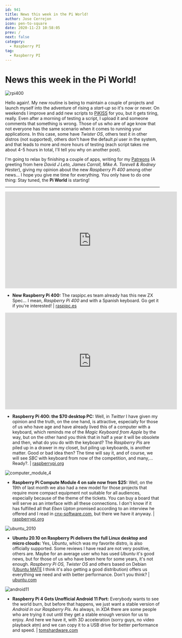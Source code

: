 ```yaml
---
id: 941
title: News this week in the Pi World!
author: Jose Cerrejon
icon: pen-to-square
date: 2020-11-23 10:58:05
prev: /
next: false
category:
  - Raspberry PI
tag:
  - Raspberry PI
---
```


# News this week in the Pi World!

![rpi400](/images/2020/11/rpi400.jpg)

Hello again!. My new routine is being to maintain a couple of projects and launch myself into the adventure of rising a *start-up* so it's now or never. On weekends  I improve and add new scripts to [PiKISS](https://github.com/jmcerrejon/PiKISS) for you, but it gets tiring, really. Even after a morning of testing a script, I upload it and someone comments that something is wrong. Those of us who are of age know that not everyone has the same scenario when it comes to running your applications. In this case, some have *Twister OS*, others test it in other distros (not supported), others don't have the default *pi* user in the system, and that leads to more and more hours of testing (each script takes me about 4-5 hours in total, I'll tell you why on another post).

I'm going to relax by finishing a couple of apps, writing for my [Patreons](https://www.patreon.com/cerrejon?fan_landing=true) (A greeting from here *David J Leto, James Carroll, Mike A. Torevell & Rodney Hester*), giving my opinion about the new *Raspberry Pi 400* among other news... I hope you give me time for everything. You only have to do one thing: Stay tuned, the **Pi World** is starting!

- - -
<iframe width="560" height="315" src="https://www.youtube.com/embed/xt-QVoZ682o" frameborder="0" allow="accelerometer; autoplay; clipboard-write; encrypted-media; gyroscope; picture-in-picture" allowfullscreen></iframe>

* **New Raspberry Pi 400:** The raspipc.es team already has this new ZX Spec... I mean, *Raspberry Pi 400* and with a Spanish keyboard. Go get it if you're interested!  | [raspipc.es](http://www.raspipc.es/blog/nuevo-raspberry-pi-400/)

<iframe width="560" height="315" src="https://www.youtube.com/embed/ZSvHJ97d8n8" frameborder="0" allow="accelerometer; autoplay; clipboard-write; encrypted-media; gyroscope; picture-in-picture" allowfullscreen></iframe>

* **Raspberry Pi 400: the $70 desktop PC:** Well, in *Twitter* I have given my opinion and the truth, on the one hand, is attractive, especially for those of us who have age and have already lived this of a computer with a keyboard, which reminds me of the *Magic Keyboard from Apple* by the way, but on the other hand you think that in half a year it will be obsolete and then, what do you do with the keyboard? The *Raspberry Pis* are piled up in a drawer in my closet, but piling up keyboards, is another matter. Good or bad idea then? The time will say it, and of course, we will see *SBC* with keyboard from now of the competition, and many,... Ready?.  | [raspberrypi.org](https://www.raspberrypi.org/blog/raspberry-pi-400-the-70-desktop-pc/)

![computer_module_4](/images/2020/11/computer_module_4.jpg)

* **Raspberry Pi Compute Module 4 on sale now from $25:** Well, on the 19th of last month we also had a new model for those projects that require more compact equipment not suitable for all audiences, especially because of the theme of the tickets. You can buy a board that will serve as an interface with all these connections. I don't know if it has fulfilled all that *Eben Upton* promised according to an interview he offered and I read in [cnx-software.com](https://www.cnx-software.com/2020/07/17/raspberry-pi-compute-module-4-coming-next-year-with-pcie-nvme-support/), but there we have it anyway. | [raspberrypi.org](https://www.raspberrypi.org/blog/raspberry-pi-compute-module-4/)

![ubuntu_2010](/images/2020/11/ubuntu_2010.png)

* **Ubuntu 20.10 on Raspberry Pi delivers the full Linux desktop and micro clouds:** Yes, *Ubuntu*, which was my favorite distro, is also officially supported. Some reviews I have read are not very positive, others are. Maybe for an average user who has used *Ubuntu* it's good news, but for those of us who have been here for some years, it's not enough. *Raspberry Pi OS, Twister OS* and others based on Debian ([Ubuntu MATE](https://ubuntu-mate.org/ports/raspberry-pi/) I think it's also getting a good distribution) offers us everything we need and with better performance. Don't you think? | [ubuntu.com](https://ubuntu.com/blog/ubuntu-20-10-on-raspberry-pi-delivers-the-full-linux-desktop-and-micro-clouds)

![android11](/images/2020/11/android11.png)

* **Raspberry Pi 4 Gets Unofficial Android 11 Port:** Everybody wants to see the world burn, but before that happens, we just want a stable version of *Android in our Raspberry Pis*. As always, in *XDA* there are some people who are trying it out until they get a stable enough version for us to enjoy. And here we have it, with 3D acceleration (sorry guys, no video playback atm) and we can copy it to a USB drive for better performance and speed. | [tomshardware.com](https://www.tomshardware.com/news/android-11-raspberry-pi-4-port)



 

